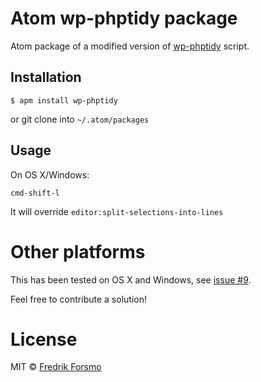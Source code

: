 # Atom wp-phptidy package

Atom package of a modified version of [wp-phptidy](https://github.com/scribu/wp-phptidy) script.

## Installation

```
$ apm install wp-phptidy
```

or git clone into `~/.atom/packages`

## Usage

On OS X/Windows:
```
cmd-shift-l
```

It will override `editor:split-selections-into-lines`

# Other platforms

This has been tested on OS X and Windows, see [issue #9](https://github.com/frozzare/atom-wp-phptidy/pull/1).

Feel free to contribute a solution!

# License

MIT © [Fredrik Forsmo](https://github.com/frozzare)
